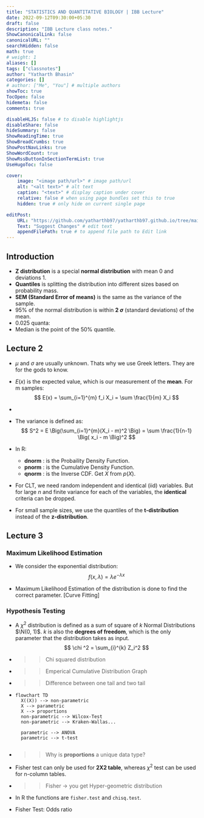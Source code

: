 ```yaml
---
title: "STATISTICS AND QUANTITATIVE BIOLOGY | IBB Lecture"
date: 2022-09-12T09:30:00+05:30
draft: false
description: "IBB Lecture class notes."
ShowCanonicalLink: false
canonicalURL: ""
searchHidden: false
math: true
# weight: 1
aliases: []
tags: ["classnotes"]
author: "Yatharth Bhasin"
categories: []
# author: ["Me", "You"] # multiple authors
showToc: true
TocOpen: false
hidemeta: false
comments: true

disableHLJS: false # to disable highlightjs
disableShare: false
hideSummary: false
ShowReadingTime: true
ShowBreadCrumbs: true
ShowPostNavLinks: true
ShowWordCount: true
ShowRssButtonInSectionTermList: true
UseHugoToc: false

cover:
    image: "<image path/url>" # image path/url
    alt: "<alt text>" # alt text
    caption: "<text>" # display caption under cover
    relative: false # when using page bundles set this to true
    hidden: true # only hide on current single page

editPost:
    URL: "https://github.com/yatharthb97/yatharthb97.github.io/tree/main/content/"
    Text: "Suggest Changes" # edit text
    appendFilePath: true # to append file path to Edit link
---
```



## Introduction



+ **Z distribution** is a special **normal distribution** with mean 0 and deviations 1.
+ **Quantiles** is splitting the distribution into different sizes based on probability mass.
+ **SEM (Standard Error of means)** is the same as the variance of the sample.
+ 95% of the normal distribution is within **2 $\sigma$** (standard deviations) of the mean.
+ 0.025 quanta: 
+ Median is the point of the 50% quantile.



##  Lecture 2

+ $\mu$ and $\sigma$ are usually unknown. Thats why we use Greek letters. They are for the gods to know.

+ $E(x)$ is the expected value, which is our measurement of the **mean**. For m samples:
  $$
  E(x) = \sum_{i=1}^{m} f_i X_i = \sum \frac{1}{m} X_i
  $$

+ 

+ The variance is defined as:
  $$
  S^2 = E \Big(\sum_{i=1}^{m}(X_i - m)^2 \Big) = \sum \frac{1}{n-1} \Big( x_i - m \Big)^2
  $$
  
+ In R:

  + **dnorm** : is the Probaility Density Function.
  + **pnorm** : is the Cumulative Density Function.
  + **qnorm** : is the Inverse CDF. Get $X$ from $p(X)$.

+ For CLT, we need random independent and identical (iid) variables. But for large $n$ and finite variance for each of the variables, the **identical** criteria can be dropped.

+ For small sample sizes, we use the quantiles of the **t-distribution** instead of the **z-distribution**.




## Lecture 3

### Maximum Likelihood Estimation

+ We consider the exponential distribution:
  $$
  f(x, \lambda) = \lambda e^{- \lambda x}
  $$

+ Maximum Likelihood Estimation of the distribution is done to find the correct parameter. [Curve Fitting]

### Hypothesis Testing

+ A $\chi^2$ distribution is defined as a sum of square of $k$ Normal Distributions $\N(0, 1)$. $k$ is also the **degrees of freedom**, which is the only parameter that the distribution takes as input.
  $$
  \chi ^2 = \sum_{i}^{k} Z_i^2
  $$

+ > > Chi squared distribution

+ > > Emperical Cumulative Distribution Graph

+ > > Difference between one tail and two tail

+ ```mermaid
  flowchart TD
  	X((X)) --> non-parametric
  	X --> parametric
  	X --> proportions
  	non-parametric --> Wilcox-Test
  	non-parametric --> Kraken-Wallas...
  	
  	parametric --> ANOVA
  	parametric --> t-test
  	
  ```

+ > > Why is **proportions** a unique data type?

+ Fisher test can only be used for **2X2 table**, whereas $\chi^2$ test can be used for n-column tables.

+ > > Fisher -> you get Hyper-geometric distribution

+ In R the functions are `fisher.test` and `chisq.test`.

+ Fisher Test: Odds ratio
